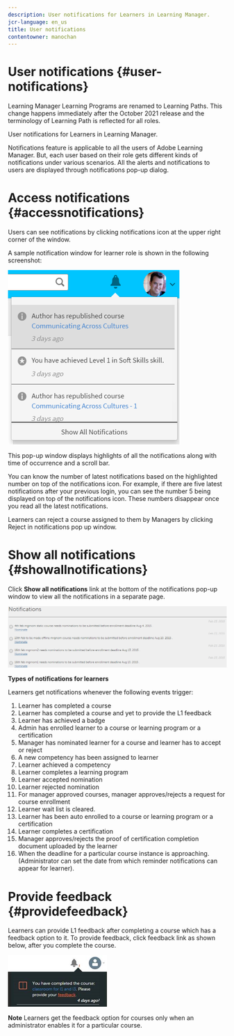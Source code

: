 ```yaml
---
description: User notifications for Learners in Learning Manager.
jcr-language: en_us
title: User notifications
contentowner: manochan
---
```



# User notifications {#user-notifications}

Learning Manager&nbsp;Learning Programs&nbsp;are renamed to&nbsp;Learning Paths.&nbsp;This change happens immediately&nbsp;after the October 2021 release and&nbsp;the terminology of&nbsp;Learning Path&nbsp;is&nbsp;reflected for all roles.

User notifications for Learners in Learning Manager.

Notifications feature is applicable to all the users of Adobe Learning Manager. But, each user based on their role gets different kinds of notifications under various scenarios. All the alerts and notifications to users are displayed through notifications pop-up dialog.

# Access notifications {#accessnotifications}

Users can see notifications by clicking notifications icon at the upper right corner of the window.

A sample notification window for learner role is shown in the following screenshot:

![](assets/learner-notifications.png)

This pop-up window displays highlights of all the notifications along with time of occurrence and a scroll bar.

You can know the number of latest notifications based on the highlighted number on top of the notifications icon. For example, if there are five latest notifications after your previous login, you can see the number 5 being displayed on top of the notifications icon. These numbers disappear once you read all the latest notifications.

Learners can reject a course assigned to them by Managers by clicking Reject in notifications pop up window.

# Show all notifications {#showallnotifications}

Click&nbsp;**Show all notifications**&nbsp;link at the bottom of the notifications pop-up window to view all the notifications in a separate page.

![](assets/notifications-page.png)

**Types of notifications for learners**

Learners get notifications whenever the following events trigger:

1. Learner has completed a course
1. Learner has completed a course and yet to provide the L1 feedback
1. Learner has achieved a badge
1. Admin has enrolled learner to a course or learning program or a certification
1. Manager has nominated learner for a course and learner has to accept or reject
1. A new competency has been assigned to learner
1. Learner achieved a competency
1. Learner completes a learning program
1. Learner accepted nomination
1. Learner rejected nomination
1. For manager approved courses, manager approves/rejects a request for course enrollment
1. Learner wait list is cleared.
1. Learner has been auto enrolled&nbsp;to a course or learning program or a certification
1. Learner completes a certification
1. Manager approves/rejects the proof of certification completion document uploaded by the learner
1. When the deadline for a particular course instance is approaching. (Administrator can set the date from which reminder notifications can appear for learner).

# Provide feedback {#providefeedback}

Learners can provide L1 feedback after completing a course which has a feedback option to it. To provide feedback, click feedback link as shown below, after you complete the course.

![](assets/feedback.png)

**Note** 
Learners get the feedback option for courses only when an administrator enables it for a particular course.
